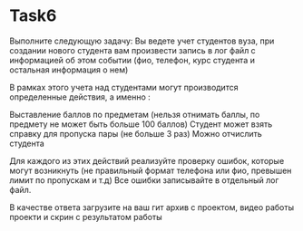 # Task6

Выполните следующую задачу:
Вы ведете учет студентов вуза, при создании нового студента вам произвести запись в лог файл с информацией об этом событии (фио, телефон, курс студента и остальная информация о нем)
 
В рамках этого учета над студентами могут производится определенные действия, а именно :
 
Выставление баллов по предметам (нельзя отнимать баллы, по предмету не может быть больше 100 баллов)
Студент может взять справку для пропуска пары (не больше 3 раз)
Можно отчислить студента
 
Для каждого из этих действий реализуйте проверку ошибок, которые могут возникнуть (не правильный формат телефона или фио, превышен лимит по пропускам и т.д)
Все ошибки записывайте в отдельный лог файл.
 
В качестве ответа загрузите на ваш гит архив с проектом, видео работы проекти и скрин с результатом работы 